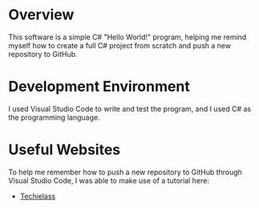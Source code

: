 # Overview

This software is a simple C# "Hello World!" program, helping me remind myself how to create a full C# project from scratch and push a new repository to GitHub.

# Development Environment

I used Visual Studio Code to write and test the program, and I used C# as the programming language.

# Useful Websites

To help me remember how to push a new repository to GitHub through Visual Studio Code, I was able to make use of a tutorial here:
* [Techielass](https://www.techielass.com/how-to-push-code-from-vs-code-to-github/)